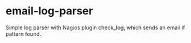 # email-log-parser
Simple log parser with Nagios plugin check_log, which sends an email if pattern found.
